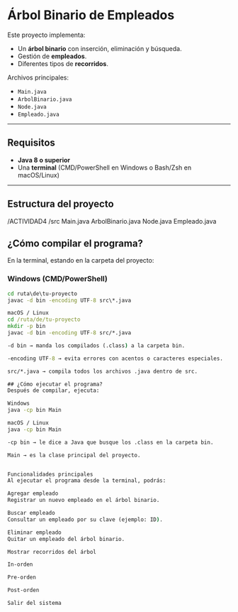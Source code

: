 # Árbol Binario de Empleados 

Este proyecto implementa:
- Un **árbol binario** con inserción, eliminación y búsqueda.
- Gestión de **empleados**.
- Diferentes tipos de **recorridos**.

Archivos principales:
- `Main.java`
- `ArbolBinario.java`
- `Node.java`
- `Empleado.java`

---

## Requisitos

- **Java 8 o superior**
- Una **terminal** (CMD/PowerShell en Windows o Bash/Zsh en macOS/Linux)

---

## Estructura del proyecto

/ACTIVIDAD4
/src
Main.java
ArbolBinario.java
Node.java
Empleado.java

## ¿Cómo compilar el programa?

En la terminal, estando en la carpeta del proyecto:

### Windows (CMD/PowerShell)
```bat
cd ruta\de\tu-proyecto
javac -d bin -encoding UTF-8 src\*.java

macOS / Linux
cd /ruta/de/tu-proyecto
mkdir -p bin
javac -d bin -encoding UTF-8 src/*.java

-d bin → manda los compilados (.class) a la carpeta bin.

-encoding UTF-8 → evita errores con acentos o caracteres especiales.

src/*.java → compila todos los archivos .java dentro de src.

## ¿Cómo ejecutar el programa?
Después de compilar, ejecuta:

Windows
java -cp bin Main

macOS / Linux
java -cp bin Main

-cp bin → le dice a Java que busque los .class en la carpeta bin.

Main → es la clase principal del proyecto.


Funcionalidades principales
Al ejecutar el programa desde la terminal, podrás:

Agregar empleado
Registrar un nuevo empleado en el árbol binario.

Buscar empleado
Consultar un empleado por su clave (ejemplo: ID).

Eliminar empleado
Quitar un empleado del árbol binario.

Mostrar recorridos del árbol

In-orden

Pre-orden

Post-orden

Salir del sistema
